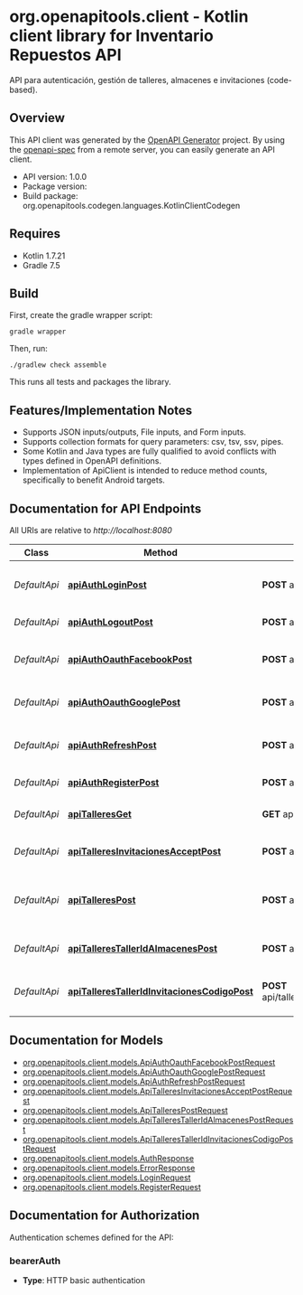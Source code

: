 # org.openapitools.client - Kotlin client library for Inventario Repuestos API

API para autenticación, gestión de talleres, almacenes e invitaciones (code-based).

## Overview
This API client was generated by the [OpenAPI Generator](https://openapi-generator.tech) project.  By using the [openapi-spec](https://github.com/OAI/OpenAPI-Specification) from a remote server, you can easily generate an API client.

- API version: 1.0.0
- Package version: 
- Build package: org.openapitools.codegen.languages.KotlinClientCodegen

## Requires

* Kotlin 1.7.21
* Gradle 7.5

## Build

First, create the gradle wrapper script:

```
gradle wrapper
```

Then, run:

```
./gradlew check assemble
```

This runs all tests and packages the library.

## Features/Implementation Notes

* Supports JSON inputs/outputs, File inputs, and Form inputs.
* Supports collection formats for query parameters: csv, tsv, ssv, pipes.
* Some Kotlin and Java types are fully qualified to avoid conflicts with types defined in OpenAPI definitions.
* Implementation of ApiClient is intended to reduce method counts, specifically to benefit Android targets.

<a id="documentation-for-api-endpoints"></a>
## Documentation for API Endpoints

All URIs are relative to *http://localhost:8080*

Class | Method | HTTP request | Description
------------ | ------------- | ------------- | -------------
*DefaultApi* | [**apiAuthLoginPost**](docs/DefaultApi.md#apiauthloginpost) | **POST** api/auth/login | Login con username o email + password
*DefaultApi* | [**apiAuthLogoutPost**](docs/DefaultApi.md#apiauthlogoutpost) | **POST** api/auth/logout | Revocar refresh token
*DefaultApi* | [**apiAuthOauthFacebookPost**](docs/DefaultApi.md#apiauthoauthfacebookpost) | **POST** api/auth/oauth/facebook | Login/registro con Facebook access token
*DefaultApi* | [**apiAuthOauthGooglePost**](docs/DefaultApi.md#apiauthoauthgooglepost) | **POST** api/auth/oauth/google | Login/registro con Google ID Token
*DefaultApi* | [**apiAuthRefreshPost**](docs/DefaultApi.md#apiauthrefreshpost) | **POST** api/auth/refresh | Obtener nuevo access token usando refresh token
*DefaultApi* | [**apiAuthRegisterPost**](docs/DefaultApi.md#apiauthregisterpost) | **POST** api/auth/register | Registro de usuario
*DefaultApi* | [**apiTalleresGet**](docs/DefaultApi.md#apitalleresget) | **GET** api/talleres | Listar talleres del usuario autenticado
*DefaultApi* | [**apiTalleresInvitacionesAcceptPost**](docs/DefaultApi.md#apitalleresinvitacionesacceptpost) | **POST** api/talleres/invitaciones/accept | Aceptar invitación por código
*DefaultApi* | [**apiTalleresPost**](docs/DefaultApi.md#apitallerespost) | **POST** api/talleres | Crear taller (usuario autenticado es propietario)
*DefaultApi* | [**apiTalleresTallerIdAlmacenesPost**](docs/DefaultApi.md#apitallerestalleridalmacenespost) | **POST** api/talleres/{tallerId}/almacenes | Crear almacen en taller
*DefaultApi* | [**apiTalleresTallerIdInvitacionesCodigoPost**](docs/DefaultApi.md#apitallerestalleridinvitacionescodigopost) | **POST** api/talleres/{tallerId}/invitaciones/codigo | Crear invitación por código para un taller


<a id="documentation-for-models"></a>
## Documentation for Models

 - [org.openapitools.client.models.ApiAuthOauthFacebookPostRequest](docs/ApiAuthOauthFacebookPostRequest.md)
 - [org.openapitools.client.models.ApiAuthOauthGooglePostRequest](docs/ApiAuthOauthGooglePostRequest.md)
 - [org.openapitools.client.models.ApiAuthRefreshPostRequest](docs/ApiAuthRefreshPostRequest.md)
 - [org.openapitools.client.models.ApiTalleresInvitacionesAcceptPostRequest](docs/ApiTalleresInvitacionesAcceptPostRequest.md)
 - [org.openapitools.client.models.ApiTalleresPostRequest](docs/ApiTalleresPostRequest.md)
 - [org.openapitools.client.models.ApiTalleresTallerIdAlmacenesPostRequest](docs/ApiTalleresTallerIdAlmacenesPostRequest.md)
 - [org.openapitools.client.models.ApiTalleresTallerIdInvitacionesCodigoPostRequest](docs/ApiTalleresTallerIdInvitacionesCodigoPostRequest.md)
 - [org.openapitools.client.models.AuthResponse](docs/AuthResponse.md)
 - [org.openapitools.client.models.ErrorResponse](docs/ErrorResponse.md)
 - [org.openapitools.client.models.LoginRequest](docs/LoginRequest.md)
 - [org.openapitools.client.models.RegisterRequest](docs/RegisterRequest.md)


<a id="documentation-for-authorization"></a>
## Documentation for Authorization


Authentication schemes defined for the API:
<a id="bearerAuth"></a>
### bearerAuth

- **Type**: HTTP basic authentication

